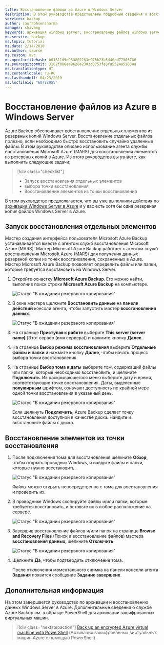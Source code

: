 ```yaml
---
title: Восстановление файлов из Azure в Windows Server
description: В этом руководстве представлены подробные сведения о восстановлении элементов из Azure в Windows Server.
services: backup
author: saurabhsensharma
manager: shivamg
keywords: архивация windows server; восстановление файлов windows server; архивация и аварийное восстановление
ms.service: backup
ms.topic: tutorial
ms.date: 2/14/2018
ms.author: saurse
ms.custom: mvc
ms.openlocfilehash: b01811d9c933802263e975b23b5d40cd77303766
ms.sourcegitcommit: 3102f886aa962842303c8753fe8fa5324a52834a
ms.translationtype: HT
ms.contentlocale: ru-RU
ms.lasthandoff: 04/23/2019
ms.locfileid: "60722955"
---
```

# <a name="recover-files-from-azure-to-a-windows-server"></a>Восстановление файлов из Azure в Windows Server

Azure Backup обеспечивает восстановление отдельных элементов из резервных копий Windows Server. Восстановление отдельных файлов полезно, если необходимо быстро восстановить случайно удаленные файлы. В этом руководстве описано использование агента службы восстановления Microsoft Azure (MARS) для восстановления элементов из резервных копий в Azure. Из этого руководства вы узнаете, как выполнить следующие задачи:

> [!div class="checklist"]
> * Запуск восстановления отдельных элементов 
> * выбора точки восстановления 
> * Восстановление элементов из точки восстановления

В этом руководстве предполагается, что вы уже выполнили действия по [архивации Windows Server в Azure](backup-configure-vault.md) и у вас есть хотя бы одна резервная копия файлов Windows Server в Azure.

## <a name="initiate-recovery-of-individual-items"></a>Запуск восстановления отдельных элементов

Мастер создания интерфейса пользователя Microsoft Azure Backup устанавливается вместе с агентом служб восстановления Microsoft Azure (MARS). Мастер Microsoft Azure Backup работает с агентом служб восстановления Microsoft Azure (MARS) для получения данных резервной копии из точек восстановления, сохраненных в Azure. Мастер Microsoft Azure Backup позволяет определить файлы или папки, которые требуется восстановить на Windows Server. 

1. Откройте оснастку **Microsoft Azure Backup**. Его можно найти, выполнив поиск строки **Microsoft Azure Backup** на компьютере.

    ![Статус "В ожидании резервного копирования"](./media/tutorial-backup-restore-files-windows-server/mars.png)

2. В окне мастера щелкните **Восстановить данные** на **панели действий** консоли агента, чтобы запустить мастер **восстановления данных**.

    ![Статус "В ожидании резервного копирования"](./media/tutorial-backup-restore-files-windows-server/mars-recover-data.png)

3. На странице **Приступая к работе** выберите **This server (server name)** (Этот сервер (имя сервера)) и нажмите кнопку **Далее**.

4. На странице **Выбор режима восстановления** выберите **Отдельные файлы и папки** и нажмите кнопку **Далее**, чтобы начать процесс выбора точки восстановления.
 
5. На странице **Выбор тома и даты** выберите том, содержащий файлы или папки, которые необходимо восстановить, и щелкните **Подключить**. Из раскрывающегося меню выберите дату и время, соответствующие точке восстановления. Даты, выделенные **полужирным** шрифтом, означают доступность по крайней мере одной точки восстановления в указанный день.

    ![Статус "В ожидании резервного копирования"](./media/tutorial-backup-restore-files-windows-server/mars-select-date.png)
 
    Если щелкнуть **Подключить**, Azure Backup сделает точку восстановления доступной в качестве диска. Найдите и восстановите файлы с диска.

## <a name="restore-items-from-a-recovery-point"></a>Восстановление элементов из точки восстановления

1. После подключения тома для восстановления щелкните **Обзор**, чтобы открыть проводник Windows, и найдите файлы и папки, которые нужно восстановить. 

    ![Статус "В ожидании резервного копирования"](./media/tutorial-backup-restore-files-windows-server/mars-browse-recover.png)

    Файлы можно открыть непосредственно с тома для восстановления и проверить их.

2. В проводнике Windows скопируйте файлы и/или папки, которые требуется восстановить, и вставьте их в любое расположение на сервере.

    ![Статус "В ожидании резервного копирования"](./media/tutorial-backup-restore-files-windows-server/mars-final.png)

3. Завершив восстановление файлов и/или папок на странице **Browse and Recovery Files** (Поиск и восстановление файлов) мастера **восстановления данных**, щелкните **Отключить**. 

    ![Статус "В ожидании резервного копирования"](./media/tutorial-backup-restore-files-windows-server/unmount-and-confirm.png)

4.  Щелкните **Да**, чтобы подтвердить отключение тома.

    После отключения моментального снимка на панели консоли агента **Задания** появится сообщение **Задание завершено**.

## <a name="next-steps"></a>Дополнительная информация

На этом завершается руководство по архивации и восстановлению данных Windows Server в Azure. Дополнительные сведения о службе Azure Backup см. в образце PowerShell для архивации зашифрованных виртуальных машин.

> [!div class="nextstepaction"]
> [Back up an encrypted Azure virtual machine with PowerShell](./scripts/backup-powershell-sample-backup-encrypted-vm.md) (Архивация зашифрованных виртуальных машин Azure с помощью PowerShell)
